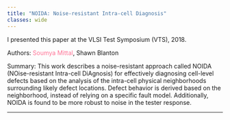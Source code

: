 ```yaml
---
title: "NOIDA: Noise-resistant Intra-cell Diagnosis"
classes: wide
---
```


I presented this paper at the VLSI Test Symposium (VTS), 2018.

Authors: <span style="color:#ff7597">Soumya Mittal</span>, Shawn Blanton

Summary: This work describes a noise-resistant approach called NOIDA (NOise-resistant Intra-cell DiAgnosis) for effectively diagnosing cell-level defects based on the analysis of the intra-cell physical neighborhoods surrounding likely defect locations. Defect behavior is derived based on the neighborhood, instead of relying on a specific fault model. Additionally, NOIDA is found to be more robust to noise in the tester response.

---
